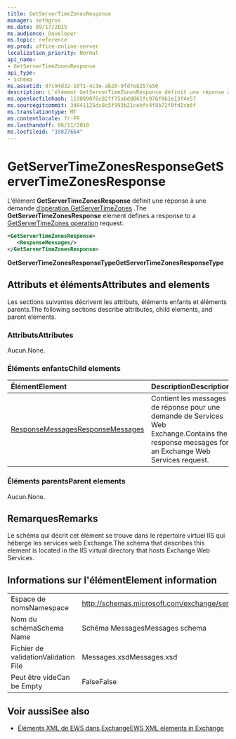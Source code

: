 ```yaml
---
title: GetServerTimeZonesResponse
manager: sethgros
ms.date: 09/17/2015
ms.audience: Developer
ms.topic: reference
ms.prod: office-online-server
localization_priority: Normal
api_name:
- GetServerTimeZonesResponse
api_type:
- schema
ms.assetid: 97c94d32-10f1-4c3e-ab20-9fd7e8257e50
description: L’élément GetServerTimeZonesResponse définit une réponse à une demande d’opération GetServerTimeZones.
ms.openlocfilehash: 119809076c82ff75a6dd061fc976f861e13f4e57
ms.sourcegitcommit: 34041125dc8c5f993b21cebfc4f8b72f0fd2cb6f
ms.translationtype: MT
ms.contentlocale: fr-FR
ms.lasthandoff: 06/11/2018
ms.locfileid: "19827664"
---
```

# <a name="getservertimezonesresponse"></a><span data-ttu-id="41352-103">GetServerTimeZonesResponse</span><span class="sxs-lookup"><span data-stu-id="41352-103">GetServerTimeZonesResponse</span></span>

<span data-ttu-id="41352-104">L’élément **GetServerTimeZonesResponse** définit une réponse à une demande [d’opération GetServerTimeZones](getservertimezones-operation.md) .</span><span class="sxs-lookup"><span data-stu-id="41352-104">The **GetServerTimeZonesResponse** element defines a response to a [GetServerTimeZones operation](getservertimezones-operation.md) request.</span></span> 
  
```XML
<GetServerTimeZonesResponse>
   <ResponseMessages/>
</GetServerTimeZonesResponse>
```

 <span data-ttu-id="41352-105">**GetServerTimeZonesResponseType**</span><span class="sxs-lookup"><span data-stu-id="41352-105">**GetServerTimeZonesResponseType**</span></span>
## <a name="attributes-and-elements"></a><span data-ttu-id="41352-106">Attributs et éléments</span><span class="sxs-lookup"><span data-stu-id="41352-106">Attributes and elements</span></span>

<span data-ttu-id="41352-107">Les sections suivantes décrivent les attributs, éléments enfants et éléments parents.</span><span class="sxs-lookup"><span data-stu-id="41352-107">The following sections describe attributes, child elements, and parent elements.</span></span>
  
### <a name="attributes"></a><span data-ttu-id="41352-108">Attributs</span><span class="sxs-lookup"><span data-stu-id="41352-108">Attributes</span></span>

<span data-ttu-id="41352-109">Aucun.</span><span class="sxs-lookup"><span data-stu-id="41352-109">None.</span></span>
  
### <a name="child-elements"></a><span data-ttu-id="41352-110">Éléments enfants</span><span class="sxs-lookup"><span data-stu-id="41352-110">Child elements</span></span>

|<span data-ttu-id="41352-111">**Élément**</span><span class="sxs-lookup"><span data-stu-id="41352-111">**Element**</span></span>|<span data-ttu-id="41352-112">**Description**</span><span class="sxs-lookup"><span data-stu-id="41352-112">**Description**</span></span>|
|:-----|:-----|
|[<span data-ttu-id="41352-113">ResponseMessages</span><span class="sxs-lookup"><span data-stu-id="41352-113">ResponseMessages</span></span>](responsemessages.md) <br/> |<span data-ttu-id="41352-114">Contient les messages de réponse pour une demande de Services Web Exchange.</span><span class="sxs-lookup"><span data-stu-id="41352-114">Contains the response messages for an Exchange Web Services request.</span></span>  <br/> |
   
### <a name="parent-elements"></a><span data-ttu-id="41352-115">Éléments parents</span><span class="sxs-lookup"><span data-stu-id="41352-115">Parent elements</span></span>

<span data-ttu-id="41352-116">Aucun.</span><span class="sxs-lookup"><span data-stu-id="41352-116">None.</span></span>
  
## <a name="remarks"></a><span data-ttu-id="41352-117">Remarques</span><span class="sxs-lookup"><span data-stu-id="41352-117">Remarks</span></span>

<span data-ttu-id="41352-118">Le schéma qui décrit cet élément se trouve dans le répertoire virtuel IIS qui héberge les services web Exchange.</span><span class="sxs-lookup"><span data-stu-id="41352-118">The schema that describes this element is located in the IIS virtual directory that hosts Exchange Web Services.</span></span>
  
## <a name="element-information"></a><span data-ttu-id="41352-119">Informations sur l'élément</span><span class="sxs-lookup"><span data-stu-id="41352-119">Element information</span></span>

|||
|:-----|:-----|
|<span data-ttu-id="41352-120">Espace de noms</span><span class="sxs-lookup"><span data-stu-id="41352-120">Namespace</span></span>  <br/> |http://schemas.microsoft.com/exchange/services/2006/messages  <br/> |
|<span data-ttu-id="41352-121">Nom du schéma</span><span class="sxs-lookup"><span data-stu-id="41352-121">Schema Name</span></span>  <br/> |<span data-ttu-id="41352-122">Schéma Messages</span><span class="sxs-lookup"><span data-stu-id="41352-122">Messages schema</span></span>  <br/> |
|<span data-ttu-id="41352-123">Fichier de validation</span><span class="sxs-lookup"><span data-stu-id="41352-123">Validation File</span></span>  <br/> |<span data-ttu-id="41352-124">Messages.xsd</span><span class="sxs-lookup"><span data-stu-id="41352-124">Messages.xsd</span></span>  <br/> |
|<span data-ttu-id="41352-125">Peut être vide</span><span class="sxs-lookup"><span data-stu-id="41352-125">Can be Empty</span></span>  <br/> |<span data-ttu-id="41352-126">False</span><span class="sxs-lookup"><span data-stu-id="41352-126">False</span></span>  <br/> |
   
## <a name="see-also"></a><span data-ttu-id="41352-127">Voir aussi</span><span class="sxs-lookup"><span data-stu-id="41352-127">See also</span></span>



- [<span data-ttu-id="41352-128">Éléments XML de EWS dans Exchange</span><span class="sxs-lookup"><span data-stu-id="41352-128">EWS XML elements in Exchange</span></span>](ews-xml-elements-in-exchange.md)

